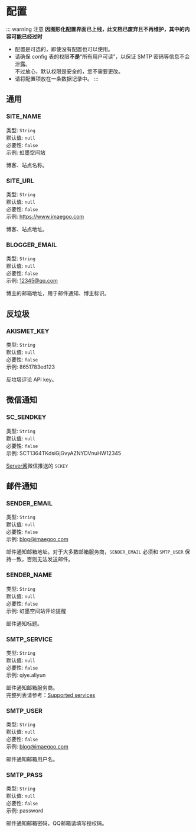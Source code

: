 # 配置

::: warning 注意
**因图形化配置界面已上线，此文档已废弃且不再维护，其中的内容可能已经过时**

* 配置是可选的，即使没有配置也可以使用。
* 请确保 config 表的权限**不是**“所有用户可读”，以保证 SMTP 密码等信息不会泄露。<br>
不过放心，默认权限是安全的，您不需要更改。
* 请将配置项放在一条数据记录中。
:::

## 通用

### SITE_NAME

类型: `String`<br>
默认值: `null`<br>
必要性: `false`<br>
示例: 虹墨空间站

博客、站点名称。

### SITE_URL

类型: `String`<br>
默认值: `null`<br>
必要性: `false`<br>
示例: https://www.imaegoo.com

博客、站点地址。

### BLOGGER_EMAIL

类型: `String`<br>
默认值: `null`<br>
必要性: `false`<br>
示例: 12345@qq.com

博主的邮箱地址，用于邮件通知、博主标识。

## 反垃圾

### AKISMET_KEY

类型: `String`<br>
默认值: `null`<br>
必要性: `false`<br>
示例: 8651783ed123

反垃圾评论 API key。

## 微信通知

### SC_SENDKEY

类型: `String`<br>
默认值: `null`<br>
必要性: `false`<br>
示例: SCT1364TKdsiGjGvyAZNYDVnuHW12345

[Server酱](https://sc.ftqq.com/3.version)微信推送的 `SCKEY`

## 邮件通知

### SENDER_EMAIL

类型: `String`<br>
默认值: `null`<br>
必要性: `false`<br>
示例: blog@imaegoo.com

邮件通知邮箱地址。对于大多数邮箱服务商，`SENDER_EMAIL` 必须和 `SMTP_USER` 保持一致，否则无法发送邮件。

### SENDER_NAME

类型: `String`<br>
默认值: `null`<br>
必要性: `false`<br>
示例: 虹墨空间站评论提醒

邮件通知标题。

### SMTP_SERVICE

类型: `String`<br>
默认值: `null`<br>
必要性: `false`<br>
示例: qiye.aliyun

邮件通知邮箱服务商。<br>
完整列表请参考：[Supported services](https://nodemailer.com/smtp/well-known/#supported-services)

### SMTP_USER

类型: `String`<br>
默认值: `null`<br>
必要性: `false`<br>
示例: blog@imaegoo.com

邮件通知邮箱用户名。

### SMTP_PASS

类型: `String`<br>
默认值: `null`<br>
必要性: `false`<br>
示例: password

邮件通知邮箱密码，QQ邮箱请填写授权码。
